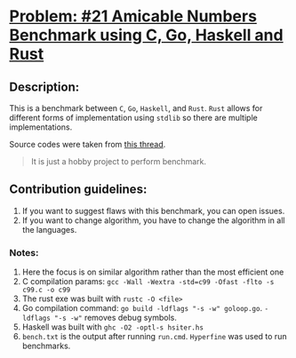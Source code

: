 # [Problem: #21 Amicable Numbers Benchmark using C, Go, Haskell and Rust](https://projecteuler.net/problem=21)

## Description:

This is a benchmark between `C`, `Go`, `Haskell`, and `Rust`. `Rust` allows for different forms of implementation using `stdlib` so there are multiple implementations.

Source codes were taken from [this thread](https://users.rust-lang.org/t/executable-size-and-performance-vs-c/4496).

> It is just a hobby project to perform benchmark.

## Contribution guidelines:

1. If you want to suggest flaws with this benchmark, you can open issues.
2. If you want to change algorithm, you have to change the algorithm in all the languages.

### Notes:

1. Here the focus is on similar algorithm rather than the most efficient one
2. C compilation params: `gcc -Wall -Wextra -std=c99 -Ofast -flto -s c99.c -o c99`
3. The rust exe was built with `rustc -O <file>`
4. Go compilation command: `go build -ldflags "-s -w" goloop.go`. `-ldflags "-s -w"` removes debug symbols.
5. Haskell was built with `ghc -O2 -optl-s hsiter.hs`
6. `bench.txt` is the output after running `run.cmd`. `Hyperfine` was used to run benchmarks.
